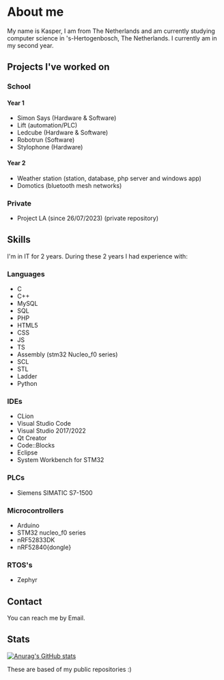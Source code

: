# **About me**
My name is Kasper, I am from The Netherlands and am currently studying computer science in 's-Hertogenbosch, The Netherlands. I currently am in my second year.


## Projects I've worked on
### School
#### Year 1
- Simon Says (Hardware & Software)
- Lift (automation/PLC)
- Ledcube (Hardware & Software)
- Robotrun (Software)
- Stylophone (Hardware)
#### Year 2
- Weather station (station, database, php server and windows app)
- Domotics (bluetooth mesh networks)

### Private
- Project LA (since 26/07/2023) (private repository)
 
<!-- ### Still a WIP -->
## **Skills**
I'm in IT for 2 years. During these 2 years I had experience with:
### Languages
- C
- C++
- MySQL
- SQL 
- PHP
- HTML5
- CSS
- JS
- TS
- Assembly (stm32 Nucleo_f0 series)
- SCL
- STL
- Ladder
- Python

### IDEs
- CLion
- Visual Studio Code
- Visual Studio 2017/2022
- Qt Creator
- Code::Blocks
- Eclipse
- System Workbench for STM32

### PLCs
- Siemens SIMATIC S7-1500

### Microcontrollers
- Arduino
- STM32 nucleo_f0 series
- nRF52833DK
- nRF52840{dongle}
  
### RTOS's
- Zephyr
  
## Contact
You can reach me by Email.


## Stats
[![Anurag's GitHub stats](https://github-readme-stats.vercel.app/api?username=kasper201&show_icons=true&theme=transparent)](https://github.com/anuraghazra/github-readme-stats)

These are based of my public repositories :)
<!--
**kasper201/kasper201** is a ✨ _special_ ✨ repository because its `README.md` (this file) appears on your GitHub profile.

-->
